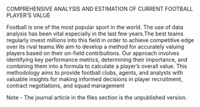 COMPREHENSIVE ANALYSIS AND
ESTIMATION OF CURRENT FOOTBALL
PLAYER’S VALUE

Football is one of the most popular sport in the world. The use of data analysis has been vital
especially in the last few years.The best teams regularly invest millions into this field in order to achieve
competitive edge over its rival teams.We aim to develop a method for accurately valuing players based on
their on-field contributions. Our approach involves identifying key performance metrics, determining their
importance, and combining them into a formula to calculate a player’s overall value. This methodology
aims to provide football clubs, agents, and analysts with valuable insights for making informed decisions in
player recruitment, contract negotiations, and squad management


Note - The journal article in the files section is the unpublished version.
